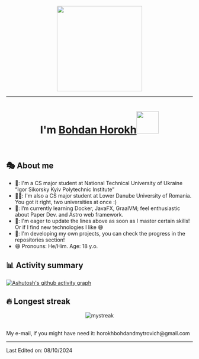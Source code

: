 <p align="center">
  <img src="https://miro.medium.com/max/2048/1*OohqW5DGh9CQS4hLY5FXzA.png" height="230"/>
</p>
<hr>
<h1 align="center">I'm <a href="https://t.me/ikeepcalm">Bohdan Horokh<a><img src="https://github.com/ikeepcalm/ikeepcalm/blob/505ba69aed2c82b03e2384fdfee9ef8731e9ff36/wave.gif" width="60px"/></h1>
<Br>

## 🎭 About me

- 🏫: I'm a CS major student at National Technical University of Ukraine
“Igor Sikorsky Kyiv Polytechnic Institute”
- 🧑‍🎓️: I'm also a CS major student at Lower Danube University of Romania. You got it right, two universities at once :)
- 🌱: I’m currently learning Docker, JavaFX, GraalVM; feel enthusiastic about Paper Dev. and Astro web framework.
- 🤔: I'm eager to update the lines above as soon as I master certain skills! Or if I find new technologies I like 😅
- 📎: I'm developing my own projects, you can check the progress in the repositories section!
- 😄  Pronouns: He/Him. Age: 18 y.o.

## 📊 Activity summary
  [![Ashutosh's github activity graph](https://github-readme-activity-graph.vercel.app/graph?username=ikeepcalm&bg_color=d2d6fb&color=8527c2&line=12d893&point=036f7a&area=true&hide_border=true)](https://github.com/ashutosh00710/github-readme-activity-graph)

## 🔥 Longest streak

<p align="center">
  <img src="https://github-readme-streak-stats.herokuapp.com/?user=ikeepcalm&theme=white" alt="mystreak"/>
</p>  

<Br>  
  My e-mail, if you might have need it: horokhbohdandmytrovich@gmail.com
<Br>

------

Last Edited on: 08/10/2024
